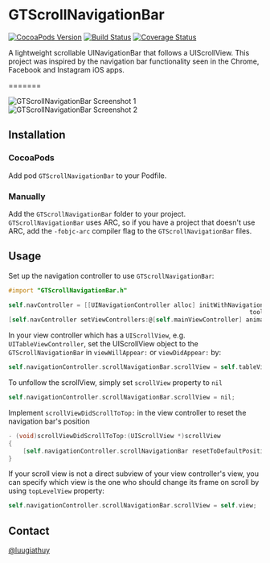 # GTScrollNavigationBar

[![CocoaPods Version](https://img.shields.io/cocoapods/v/GTScrollNavigationBar.svg)](http://cocoadocs.org/docsets/GTScrollNavigationBar) [![Build Status](https://travis-ci.org/luugiathuy/GTScrollNavigationBar.svg?branch=master)](https://travis-ci.org/luugiathuy/GTScrollNavigationBar) [![Coverage Status](https://coveralls.io/repos/luugiathuy/GTScrollNavigationBar/badge.svg?branch=master&service=github)](https://coveralls.io/github/luugiathuy/GTScrollNavigationBar?branch=master)

A lightweight scrollable UINavigationBar that follows a UIScrollView. This project was inspired by the navigation bar functionality seen in the Chrome, Facebook and Instagram iOS apps.

=======

![GTScrollNavigationBar Screenshot 1](http://luugiathuy.com/images/GTScrollNavigationBar1.png)&nbsp;![GTScrollNavigationBar Screenshot 2](http://luugiathuy.com/images/GTScrollNavigationBar2.png)

## Installation

### CocoaPods

Add pod `GTScrollNavigationBar` to your Podfile.

### Manually

Add the `GTScrollNavigationBar` folder to your project. `GTScrollNavigationBar` uses ARC, so if you have a project that doesn't use ARC, add the `-fobjc-arc` compiler flag to the `GTScrollNavigationBar` files.

## Usage

Set up the navigation controller to use `GTScrollNavigationBar`:

```objective-c
#import "GTScrollNavigationBar.h"

self.navController = [[UINavigationController alloc] initWithNavigationBarClass:[GTScrollNavigationBar class]
                                                                   toolbarClass:nil];
[self.navController setViewControllers:@[self.mainViewController] animated:NO];
```

In your view controller which has a `UIScrollView`, e.g. `UITableViewController`, set the UIScrollView object to the `GTScrollNavigationBar` in `viewWillAppear:` or `viewDidAppear:` by:

```objective-c
self.navigationController.scrollNavigationBar.scrollView = self.tableView;
```

To unfollow the scrollView, simply set `scrollView` property to `nil`

```objective-c
self.navigationController.scrollNavigationBar.scrollView = nil;
```

Implement `scrollViewDidScrollToTop:` in the view controller to reset the navigation bar's position

```objective-c
- (void)scrollViewDidScrollToTop:(UIScrollView *)scrollView
{
    [self.navigationController.scrollNavigationBar resetToDefaultPositionWithAnimation:NO];
}
```

If your scroll view is not a direct subview of your view controller's view, you can specify which view is the one who should change its frame on scroll by using `topLevelView` property:

```objective-c
self.navigationController.scrollNavigationBar.scrollView = self.view;
```

## Contact

[@luugiathuy](http://twitter.com/luugiathuy)
